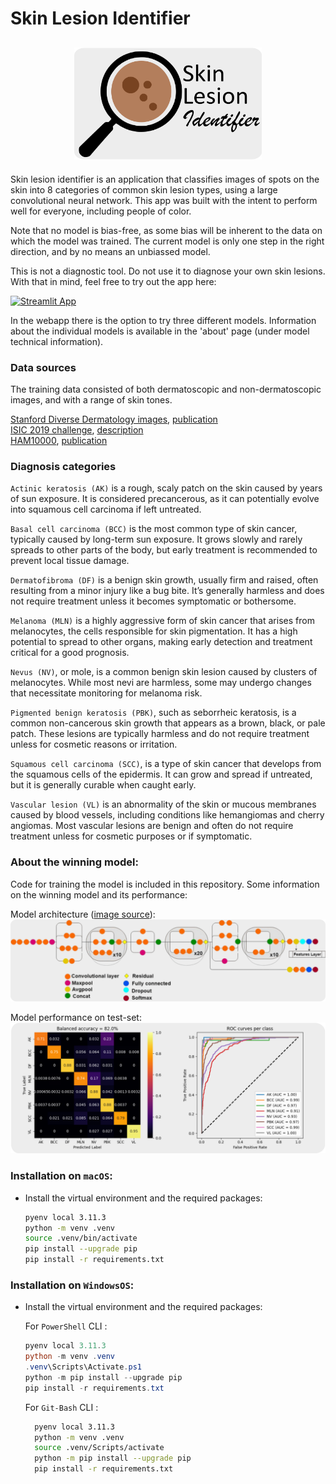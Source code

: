 # Skin Lesion Identifier

<h2 align="center">
    <img title="Logo" src="./figures/logo_bg.png" width="300">
</h2>

Skin lesion identifier is an application that classifies images of spots on the skin into 8 categories of common skin lesion types, using a large convolutional neural network. This app was built with the intent to perform well for everyone, including people of color. 

Note that no model is bias-free, as some bias will be inherent to the data on which the model was trained. The current model is only one step in the right direction, and by no means an unbiassed model.

This is not a diagnostic tool. Do not use it to diagnose your own skin lesions. With that in mind, feel free to try out the app here:

[![Streamlit App](https://img.shields.io/badge/Streamlit-Launch_App-brightgreen?style=for-the-badge&logo=streamlit)](https://skin-lesion-prediction.streamlit.app/)

In the webapp there is the option to try three different models. Information about the individual models is available in the 'about' page (under model technical information).

### Data sources

The training data consisted of both dermatoscopic and non-dermatoscopic images, and with a range of skin tones. 

[Stanford Diverse Dermatology images](https://ddi-dataset.github.io/index.html#dataset), [publication](https://www.science.org/doi/full/10.1126/sciadv.abq6147)
\
[ISIC 2019 challenge](https://api.isic-archive.com/collections/65/), [description](https://challenge.isic-archive.com/landing/2019/)\
[HAM10000](https://api.isic-archive.com/collections/212/), [publication](https://www.nature.com/articles/sdata2018161#MOESM246)

### Diagnosis categories

`Actinic keratosis (AK)` is a rough, scaly patch on the skin caused by years of sun exposure. It is considered precancerous, as it can potentially evolve into squamous cell carcinoma if left untreated.

`Basal cell carcinoma (BCC)` is the most common type of skin cancer, typically caused by long-term sun exposure. It grows slowly and rarely spreads to other parts of the body, but early treatment is recommended to prevent local tissue damage.

`Dermatofibroma (DF)` is a benign skin growth, usually firm and raised, often resulting from a minor injury like a bug bite. It’s generally harmless and does not require treatment unless it becomes symptomatic or bothersome.

`Melanoma (MLN)` is a highly aggressive form of skin cancer that arises from melanocytes, the cells responsible for skin pigmentation. It has a high potential to spread to other organs, making early detection and treatment critical for a good prognosis.

`Nevus (NV)`, or mole, is a common benign skin lesion caused by clusters of melanocytes. While most nevi are harmless, some may undergo changes that necessitate monitoring for melanoma risk.

`Pigmented benign keratosis (PBK)`, such as seborrheic keratosis, is a common non-cancerous skin growth that appears as a brown, black, or pale patch. These lesions are typically harmless and do not require treatment unless for cosmetic reasons or irritation.

`Squamous cell carcinoma (SCC)`, is a type of skin cancer that develops from the squamous cells of the epidermis. It can grow and spread if untreated, but it is generally curable when caught early.

`Vascular lesion (VL)` is an abnormality of the skin or mucous membranes caused by blood vessels, including conditions like hemangiomas and cherry angiomas. Most vascular lesions are benign and often do not require treatment unless for cosmetic purposes or if symptomatic.

### About the winning model:

Code for training the model is included in this repository. Some information on the winning model and its performance:

Model architecture ([image source](https://www.researchgate.net/figure/Schematic-diagram-compressed-view-of-InceptionResNetv2-model_fig5_348995187)):
<img title="InceptionResNetV2" src="./figures/InceptionResNetV2_schematic_bg.png">

Model performance on test-set:
<img title="Model Performance" src="./figures/InceptionResNetV2_performance_bg.png">


### **Installation on `macOS`**: 


- Install the virtual environment and the required packages:

    ```BASH
    pyenv local 3.11.3
    python -m venv .venv
    source .venv/bin/activate
    pip install --upgrade pip
    pip install -r requirements.txt
    ```
### **Installation on `WindowsOS`**:

- Install the virtual environment and the required packages:

   For `PowerShell` CLI :

    ```PowerShell
    pyenv local 3.11.3
    python -m venv .venv
    .venv\Scripts\Activate.ps1
    python -m pip install --upgrade pip
    pip install -r requirements.txt
    ```

    For `Git-Bash` CLI :

  ```BASH
    pyenv local 3.11.3
    python -m venv .venv
    source .venv/Scripts/activate
    python -m pip install --upgrade pip
    pip install -r requirements.txt
    ```